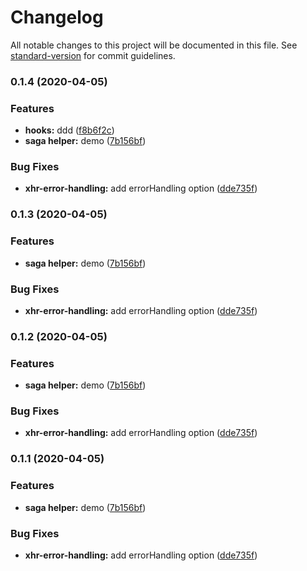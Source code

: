 # Changelog

All notable changes to this project will be documented in this file. See [standard-version](https://github.com/conventional-changelog/standard-version) for commit guidelines.

### 0.1.4 (2020-04-05)


### Features

* **hooks:** ddd ([f8b6f2c](https://github.com/alanhg/react-demo/commit/f8b6f2c4d9666327dc50342b1df9719b3b8499f4))
* **saga helper:** demo ([7b156bf](https://github.com/alanhg/react-demo/commit/7b156bfccd625de892c656688080e3d1f65e13c2))


### Bug Fixes

* **xhr-error-handling:** add errorHandling option ([dde735f](https://github.com/alanhg/react-demo/commit/dde735fcfc0306d96307b642e129cb83d2edad24))

### 0.1.3 (2020-04-05)


### Features

* **saga helper:** demo ([7b156bf](https://github.com/alanhg/react-demo/commit/7b156bfccd625de892c656688080e3d1f65e13c2))


### Bug Fixes

* **xhr-error-handling:** add errorHandling option ([dde735f](https://github.com/alanhg/react-demo/commit/dde735fcfc0306d96307b642e129cb83d2edad24))

### 0.1.2 (2020-04-05)


### Features

* **saga helper:** demo ([7b156bf](https://github.com/alanhg/react-demo/commit/7b156bfccd625de892c656688080e3d1f65e13c2))


### Bug Fixes

* **xhr-error-handling:** add errorHandling option ([dde735f](https://github.com/alanhg/react-demo/commit/dde735fcfc0306d96307b642e129cb83d2edad24))

### 0.1.1 (2020-04-05)


### Features

* **saga helper:** demo ([7b156bf](https://github.com/alanhg/react-demo/commit/7b156bfccd625de892c656688080e3d1f65e13c2))


### Bug Fixes

* **xhr-error-handling:** add errorHandling option ([dde735f](https://github.com/alanhg/react-demo/commit/dde735fcfc0306d96307b642e129cb83d2edad24))
